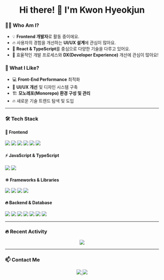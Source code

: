 <!-- 헤더 -->
<h1 align="center">Hi there! 👋 I'm Kwon Hyeokjun </h1>

<!-- 간단한 소개 -->
### 👨‍💻 Who Am I?
- 💡 **Frontend 개발자**로 활동 중이에요.  
- 🔥 사용자의 경험을 개선하는 **UI/UX 설계**에 관심이 많아요.  
- 🚀 **React & TypeScript**를 중심으로 다양한 기술을 다루고 있어요.  
- 🎯 효율적인 개발 프로세스와 **DX(Developer Experience)** 개선에 관심이 많아요!  

### 🎯 What I Like?
- 💻 **Front-End Performance** 최적화  
- 🎨 **UI/UX 개선** 및 디자인 시스템 구축  
- 🏗 **모노레포(Monorepo) 환경 구성 및 관리**  
- 🔥 새로운 기술 트렌드 탐색 및 도입

---

### 🛠 Tech Stack
#### 🎨 Frontend
<p>
  <img src="https://img.shields.io/badge/HTML-E34F26?style=flat&logo=HTML5&logoColor=white"/>
  <img src="https://img.shields.io/badge/CSS-1572B6?style=flat&logo=CSS3&logoColor=white"/>
  <img src="https://img.shields.io/badge/Styled Components-DB7093?style=flat&logo=styled-components&logoColor=white"/>
  <img src="https://img.shields.io/badge/Sass-CC6699?style=flat&logo=sass&logoColor=white"/>
  <img src="https://img.shields.io/badge/Emotion-C65C99?style=flat&logoColor=white"/>
  <img src="https://img.shields.io/badge/vanilla_extract-FFB86C?style=flat"/>
</p>

#### ⚡ JavaScript & TypeScript
<p>
  <img src="https://img.shields.io/badge/JavaScript-F7DF1E?style=flat&logo=JavaScript&logoColor=black"/>
  <img src="https://img.shields.io/badge/TypeScript-3178C6?style=flat&logo=TypeScript&logoColor=white"/>
</p>

#### ⚛️ Frameworks & Libraries
<p>
  <img src="https://img.shields.io/badge/React-61DAFB?style=flat&logo=React&logoColor=white"/>
  <img src="https://img.shields.io/badge/Next.js-000000?style=flat&logo=Next.js&logoColor=white"/>
  <img src="https://img.shields.io/badge/React Native-61DAFB?style=flat&logo=react&logoColor=white"/>
  <img src="https://img.shields.io/badge/Flutter-02569B?style=flat&logo=Flutter&logoColor=white"/>
</p>

#### 🔥 Backend & Database
<p>
  <img src="https://img.shields.io/badge/Node.js-339933?style=flat&logo=Node.js&logoColor=white"/>
  <img src="https://img.shields.io/badge/Express-000000?style=flat&logo=Express&logoColor=white"/>
  <img src="https://img.shields.io/badge/Nest.js-E0234E?style=flat&logo=NestJS&logoColor=white"/>
  <img src="https://img.shields.io/badge/Firebase-FFCA28?style=flat&logo=Firebase&logoColor=white"/>
  <img src="https://img.shields.io/badge/Supabase-3ECF8E?style=flat&logo=Supabase&logoColor=white"/>
  <img src="https://img.shields.io/badge/MongoDB-47A248?style=flat&logo=MongoDB&logoColor=white"/>
  <img src="https://img.shields.io/badge/Mongoose-880000?style=flat&logo=MongoDB&logoColor=white"/>
</p>

---

### 🔥 Recent Activity
<p align="center">
  <img src="https://github-readme-activity-graph.vercel.app/graph?username=kwonmoto&theme=react-dark" />
</p>

---

### 📫 Contact Me
<p align="center">
  <a href="mailto:spadekwon@gmail.com">
    <img src="https://img.shields.io/badge/Email-D14836?style=for-the-badge&logo=gmail&logoColor=white"/>
  </a>
  <a href="https://twitter.com/your-handle">
    <img src="https://img.shields.io/badge/X-000000?style=for-the-badge&logo=x&logoColor=white"/>
  </a>
</p>
